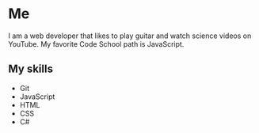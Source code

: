 Me
==
I am a web developer that likes to play guitar and watch science videos on YouTube.
My favorite Code School path is JavaScript.

My skills
---------
* Git 
* JavaScript
* HTML
* CSS
* C#
